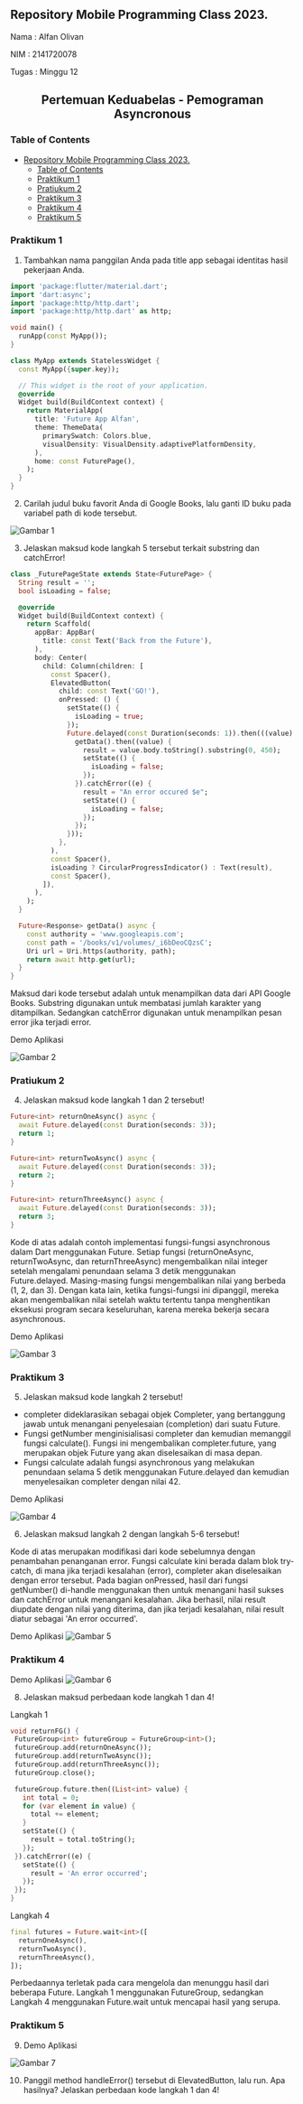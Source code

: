 ## Repository Mobile Programming Class 2023.

Nama : Alfan Olivan

NIM : 2141720078

Tugas : Minggu 12

<div align="center">
  <h2>
  Pertemuan Keduabelas - Pemograman Asyncronous
  </h2>
</div>

### Table of Contents

- [Repository Mobile Programming Class 2023.](#repository-mobile-programming-class-2023)
  - [Table of Contents](#table-of-contents)
  - [Praktikum 1](#praktikum-1)
  - [Pratiukum 2](#pratiukum-2)
  - [Praktikum 3](#praktikum-3)
  - [Praktikum 4](#praktikum-4)
  - [Praktikum 5](#praktikum-5)

### Praktikum 1

1. Tambahkan nama panggilan Anda pada title app sebagai identitas hasil pekerjaan Anda.

```dart
import 'package:flutter/material.dart';
import 'dart:async';
import 'package:http/http.dart';
import 'package:http/http.dart' as http;

void main() {
  runApp(const MyApp());
}

class MyApp extends StatelessWidget {
  const MyApp({super.key});

  // This widget is the root of your application.
  @override
  Widget build(BuildContext context) {
    return MaterialApp(
      title: 'Future App Alfan',
      theme: ThemeData(
        primarySwatch: Colors.blue,
        visualDensity: VisualDensity.adaptivePlatformDensity,
      ),
      home: const FuturePage(),
    );
  }
}
```

2. Carilah judul buku favorit Anda di Google Books, lalu ganti ID buku pada variabel path di kode tersebut.

![Gambar 1](/week-12/docs/soal1.2.png)

3. Jelaskan maksud kode langkah 5 tersebut terkait substring dan catchError!

```dart
class _FuturePageState extends State<FuturePage> {
  String result = '';
  bool isLoading = false;

  @override
  Widget build(BuildContext context) {
    return Scaffold(
      appBar: AppBar(
        title: const Text('Back from the Future'),
      ),
      body: Center(
        child: Column(children: [
          const Spacer(),
          ElevatedButton(
            child: const Text('GO!'),
            onPressed: () {
              setState(() {
                isLoading = true;
              });
              Future.delayed(const Duration(seconds: 1)).then(((value) {
                getData().then((value) {
                  result = value.body.toString().substring(0, 450);
                  setState(() {
                    isLoading = false;
                  });
                }).catchError((e) {
                  result = "An error occured $e";
                  setState(() {
                    isLoading = false;
                  });
                });
              }));
            },
          ),
          const Spacer(),
          isLoading ? CircularProgressIndicator() : Text(result),
          const Spacer(),
        ]),
      ),
    );
  }

  Future<Response> getData() async {
    const authority = 'www.googleapis.com';
    const path = '/books/v1/volumes/_i6bDeoCQzsC';
    Uri url = Uri.https(authority, path);
    return await http.get(url);
  }
}
```

Maksud dari kode tersebut adalah untuk menampilkan data dari API Google Books. Substring digunakan untuk membatasi jumlah karakter yang ditampilkan. Sedangkan catchError digunakan untuk menampilkan pesan error jika terjadi error.

Demo Aplikasi

![Gambar 2](/week-12/docs/soal1.3.gif)

### Pratiukum 2

4. Jelaskan maksud kode langkah 1 dan 2 tersebut!

```dart
Future<int> returnOneAsync() async {
  await Future.delayed(const Duration(seconds: 3));
  return 1;
}

Future<int> returnTwoAsync() async {
  await Future.delayed(const Duration(seconds: 3));
  return 2;
}

Future<int> returnThreeAsync() async {
  await Future.delayed(const Duration(seconds: 3));
  return 3;
}
```

Kode di atas adalah contoh implementasi fungsi-fungsi asynchronous dalam Dart menggunakan Future. Setiap fungsi (returnOneAsync, returnTwoAsync, dan returnThreeAsync) mengembalikan nilai integer setelah mengalami penundaan selama 3 detik menggunakan Future.delayed. Masing-masing fungsi mengembalikan nilai yang berbeda (1, 2, dan 3). Dengan kata lain, ketika fungsi-fungsi ini dipanggil, mereka akan mengembalikan nilai setelah waktu tertentu tanpa menghentikan eksekusi program secara keseluruhan, karena mereka bekerja secara asynchronous.

Demo Aplikasi

![Gambar 3](/week-12/docs/soal2.4.gif)

### Praktikum 3

5. Jelaskan maksud kode langkah 2 tersebut!

- completer dideklarasikan sebagai objek Completer, yang bertanggung jawab untuk menangani penyelesaian (completion) dari suatu Future.
- Fungsi getNumber menginisialisasi completer dan kemudian memanggil fungsi calculate(). Fungsi ini mengembalikan completer.future, yang merupakan objek Future yang akan diselesaikan di masa depan.
- Fungsi calculate adalah fungsi asynchronous yang melakukan penundaan selama 5 detik menggunakan Future.delayed dan kemudian menyelesaikan completer dengan nilai 42.

Demo Aplikasi

![Gambar 4](/week-12/docs/soal3.5.gif)

6. Jelaskan maksud langkah 2 dengan langkah 5-6 tersebut!

Kode di atas merupakan modifikasi dari kode sebelumnya dengan penambahan penanganan error. Fungsi calculate kini berada dalam blok try-catch, di mana jika terjadi kesalahan (error), completer akan diselesaikan dengan error tersebut. Pada bagian onPressed, hasil dari fungsi getNumber() di-handle menggunakan then untuk menangani hasil sukses dan catchError untuk menangani kesalahan. Jika berhasil, nilai result diupdate dengan nilai yang diterima, dan jika terjadi kesalahan, nilai result diatur sebagai 'An error occurred'.

Demo Aplikasi
![Gambar 5](/week-12/docs/soal3.5.gif)

### Praktikum 4

Demo Aplikasi
![Gambar 6](/week-12/docs/soal4.7.gif)

8. Jelaskan maksud perbedaan kode langkah 1 dan 4!

Langkah 1

```dart
void returnFG() {
 FutureGroup<int> futureGroup = FutureGroup<int>();
 futureGroup.add(returnOneAsync());
 futureGroup.add(returnTwoAsync());
 futureGroup.add(returnThreeAsync());
 futureGroup.close();

 futureGroup.future.then((List<int> value) {
   int total = 0;
   for (var element in value) {
     total += element;
   }
   setState(() {
     result = total.toString();
   });
 }).catchError((e) {
   setState(() {
     result = 'An error occurred';
   });
 });
}
```

Langkah 4

```dart
final futures = Future.wait<int>([
  returnOneAsync(),
  returnTwoAsync(),
  returnThreeAsync(),
]);
```

Perbedaannya terletak pada cara mengelola dan menunggu hasil dari beberapa Future. Langkah 1 menggunakan FutureGroup, sedangkan Langkah 4 menggunakan Future.wait untuk mencapai hasil yang serupa.

### Praktikum 5

9. Demo Aplikasi

![Gambar 7](/week-12/docs/soal5.9.gif)

10. Panggil method handleError() tersebut di ElevatedButton, lalu run. Apa hasilnya? Jelaskan perbedaan kode langkah 1 dan 4!
